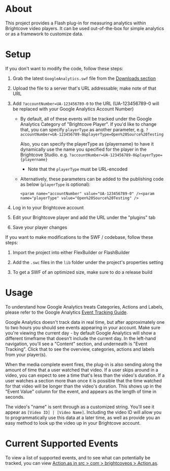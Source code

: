 About
=====

This project provides a Flash plug-in for measuring analytics within
Brightcove video players. It can be used out-of-the-box for simple
analytics or as a framework to customize data.

Setup
=====

If you don't want to modify the code, follow these steps:

1.	Grab the latest `GoogleAnalytics.swf` file from the [Downloads section](https://github.com/BrightcoveOS/Google-Analytics-SWF/downloads)

2.	Upload the file to a server that's URL addressable; make note of that URL

3.	Add `?accountNumber=UA-123456789-0` to the URL (UA-123456789-0 will be
	replaced with your Google Analytics Account Number)

	*	By default, all of these events will be tracked under the Google
		Analytics Category of "Brightcove Player". If you'd like to change that,
		you can specify `playerType` as another parameter,
		e.g. `?accountNumber=UA-123456789-0&playerType=Open%20Source%20Testing`
		
		Also, you can specify the playerType as {playername} to have it dynamically 
		use the name you specified for the player in the Brightcove Studio. 
		e.g. `?accountNumber=UA-123456789-0&playerType={playername}`

		*	Note that the `playerType` must be URL-encoded

	*	Alternatively, these parameters can be added to the publishing code as
		below (`playerType` is optional):

		`<param name="accountNumber" value="UA-123456789-0" /><param name="playerType" value="Open%20Source%20Testing" />`

4.	Log in to your Brightcove account

5.	Edit your Brightcove player and add the URL under the "plugins" tab

6.	Save your player changes
	
If you want to make modifications to the SWF / codebase, follow these steps:

1.	Import the project into either FlexBuilder or FlashBuilder

2.	Add the `.swc` files in the `lib` folder under the project's properties
	setting	

3.	To get a SWF of an optimized size, make sure to do a release build

Usage
=====

To understand how Google Analytics treats Categories, Actions and Labels,
please refer to the Google Analytics
[Event Tracking Guide](http://code.google.com/apis/analytics/docs/tracking/eventTrackerGuide.html).

Google Analytics doesn't track data in real time, but after approximately
one to two hours you should see events appearing in your account. Make sure
you're viewing the current day - by default Google Analytics will show a
different timeframe that doesn't include the current day. In the left-hand
navigation, you'll see a "Content" section, and underneath is "Event
Tracking". Click that to see the overview, categories, actions and labels
from your player(s).

When the media complete event fires, the plug-in is also sending along the
amount of time that a user watched that video. If a user skips around in a
video, you can expect to see a time that's less than the video's duration.
If a user watches a section more than once it is possible that the time
watched for that video will be longer than the video's duration. This shows
up in the "Event Value" column for the event, and appears as the length of
time in seconds. 

The video's "name" is sent through as a customized string. You'll see it
appear as `[Video ID] | [Video Name]`. Including the video ID will allow
you to programmatically use this data at a later time, as well as provide
you an easy method to look up the video up in your Brightcove account.

Current Supported Events
========================

To view a list of supported events, and to see what can potentially be 
tracked, you can view [Action.as in src > com > brightcoveos > Action.as](https://github.com/BrightcoveOS/Google-Analytics-SWF/blob/master/src/com/brightcoveos/Action.as).